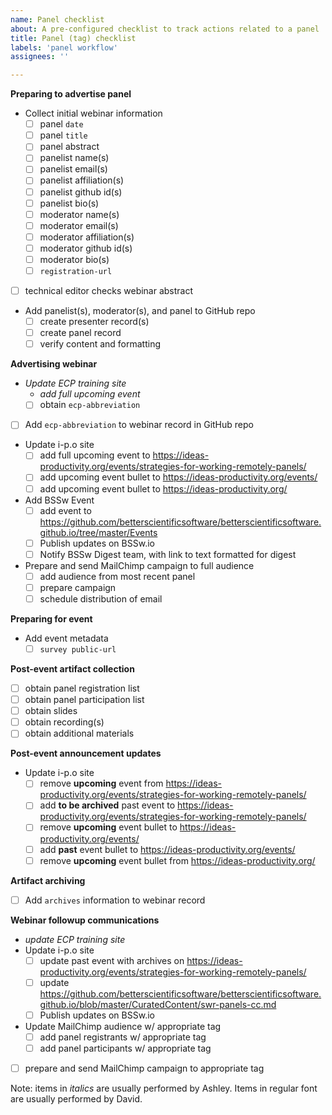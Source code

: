 ```yaml
---
name: Panel checklist
about: A pre-configured checklist to track actions related to a panel
title: Panel (tag) checklist
labels: 'panel workflow'
assignees: ''

---
```

**Preparing to advertise panel**
- Collect initial webinar information
  - [ ] panel `date`
  - [ ] panel `title`
  - [ ] panel abstract
  - [ ] panelist name(s)
  - [ ] panelist email(s)
  - [ ] panelist affiliation(s)
  - [ ] panelist github id(s)
  - [ ] panelist bio(s)
  - [ ] moderator name(s)
  - [ ] moderator email(s)
  - [ ] moderator affiliation(s)
  - [ ] moderator github id(s)
  - [ ] moderator bio(s)
  - [ ] `registration-url`
- [ ] technical editor checks webinar abstract
- Add panelist(s), moderator(s), and panel to GitHub repo
  - [ ] create presenter record(s)
  - [ ] create panel record
  - [ ] verify content and formatting

**Advertising webinar**
- *Update ECP training site*
  - *add full upcoming event*
  - [ ] obtain `ecp-abbreviation`
- [ ] Add `ecp-abbreviation` to webinar record in GitHub repo
- Update i-p.o site
  - [ ] add full upcoming event to <https://ideas-productivity.org/events/strategies-for-working-remotely-panels/>
  - [ ] add upcoming event bullet to <https://ideas-productivity.org/events/>
  - [ ] add upcoming event bullet to <https://ideas-productivity.org/>
- Add BSSw Event 
  - [ ] add event to <https://github.com/betterscientificsoftware/betterscientificsoftware.github.io/tree/master/Events>
  - [ ] Publish updates on BSSw.io
  - [ ] Notify BSSw Digest team, with link to text formatted for digest
- Prepare and send MailChimp campaign to full audience
  - [ ] add audience from most recent panel
  - [ ] prepare campaign
  - [ ] schedule distribution of email

**Preparing for event**
- Add event metadata
  - [ ] `survey public-url`

**Post-event artifact collection**
- [ ] obtain panel registration list
- [ ] obtain panel participation list
- [ ] obtain slides
- [ ] obtain recording(s)
- [ ] obtain additional materials

**Post-event announcement updates**
- Update i-p.o site
  - [ ] remove **upcoming** event from <https://ideas-productivity.org/events/strategies-for-working-remotely-panels/>
  - [ ] add **to be archived** past event to <https://ideas-productivity.org/events/strategies-for-working-remotely-panels/>
  - [ ] remove **upcoming** event bullet to <https://ideas-productivity.org/events/>
  - [ ] add **past** event bullet to <https://ideas-productivity.org/events/>
  - [ ] remove **upcoming** event bullet from <https://ideas-productivity.org/>

**Artifact archiving**
- [ ] Add `archives` information to webinar record

**Webinar followup communications**
- *update ECP training site*
- Update i-p.o site
  - [ ] update past event with archives on <https://ideas-productivity.org/events/strategies-for-working-remotely-panels/>
  - [ ] update <https://github.com/betterscientificsoftware/betterscientificsoftware.github.io/blob/master/CuratedContent/swr-panels-cc.md>
  - [ ] Publish updates on BSSw.io
- Update MailChimp audience w/ appropriate tag
  - [ ] add panel registrants w/ appropriate tag
  - [ ] add panel participants w/ appropriate tag
- [ ] prepare and send MailChimp campaign to appropriate tag

Note: items in *italics* are usually performed by Ashley.  Items in regular font are usually performed by David.

